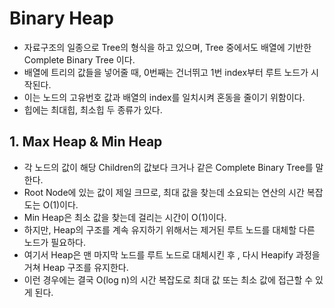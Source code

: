 # Binary Heap
- 자료구조의 일종으로 Tree의 형식을 하고 있으며, Tree 중에서도 배열에 기반한 Complete Binary Tree 이다.
- 배열에 트리의 값들을 넣어줄 때, 0번째는 건너뛰고 1번 index부터 루트 노드가 시작된다.
- 이는 노드의 고유번호 값과 배열의 index를 일치시켜 혼동을 줄이기 위함이다.
- 힙에는 최대힙, 최소힙 두 종류가 있다.

## 1. Max Heap & Min Heap
- 각 노드의 값이 해당 Children의 값보다 크거나 같은 Complete Binary Tree를 말한다.
- Root Node에 있는 값이 제일 크므로, 최대 값을 찾는데 소요되는 연산의 시간 복잡도는 O(1)이다.
- Min Heap은 최소 값을 찾는데 걸리는 시간이 O(1)이다.
- 하지만, Heap의 구조를 계속 유지하기 위해서는 제거된 루트 노드를 대체할 다른 노드가 필요하다.
- 여기서 Heap은 맨 마지막 노드를 루트 노드로 대체시킨 후 , 다시 Heapify 과정을 거쳐 Heap 구조를 유지한다.
- 이런 경우에는 결국 O(log n)의 시간 복잡도로 최대 값 또는 최소 값에 접근할 수 있게 된다.
